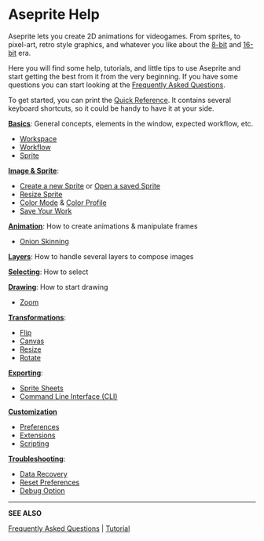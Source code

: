 # Aseprite Help

Aseprite lets you create 2D animations for videogames. From sprites,
to pixel-art, retro style graphics, and whatever you like about the
[8-bit](https://en.wikipedia.org/wiki/Third_generation_of_video_game_consoles)
and [16-bit](https://en.wikipedia.org/wiki/Fourth_generation_of_video_game_consoles) era.

Here you will find some help, tutorials, and little tips to use
Aseprite and start getting the best from it from the very
beginning. If you have some questions you can start looking at the
[Frequently Asked Questions](/faq/).

To get started, you can print the [Quick Reference](/quickref/). It
contains several keyboard shortcuts, so it could be handy to have it
at your side.

**[Basics](basics.md)**: General concepts, elements in the window, expected workflow, etc.

  * [Workspace](workspace.md)
  * [Workflow](workflow.md)
  * [Sprite](sprite.md)

**[Image & Sprite](sprite.md)**:

  * [Create a new Sprite](new-sprite.md) or [Open a saved Sprite](open.md)
  * [Resize Sprite](sprite-size.md)
  * [Color Mode](color-mode.md) & [Color Profile](color-profile.md)
  * [Save Your Work](save.md)

**[Animation](animation.md)**: How to create animations & manipulate frames

  * [Onion Skinning](onion-skinning.md)

**[Layers](layers.md)**: How to handle several layers to compose images

**[Selecting](selecting.md)**: How to select

**[Drawing](drawing.md)**: How to start drawing

  * [Zoom](zoom.md)

**[Transformations](transformations.md)**:

  * [Flip](flip.md)
  * [Canvas](canvas.md)
  * [Resize](resize.md)
  * [Rotate](rotate.md)

**[Exporting](exporting.md)**:

  * [Sprite Sheets](sprite-sheet.md)
  * [Command Line Interface (CLI)](cli.md)

**[Customization](customization.md)**

  * [Preferences](preferences.md)
  * [Extensions](extensions.md)
  * [Scripting](scripting.md)

**[Troubleshooting](troubleshooting.md)**:

  * [Data Recovery](data-recovery.md)
  * [Reset Preferences](reset-preferences.md)
  * [Debug Option](debug.md)

---

**SEE ALSO**

[Frequently Asked Questions](/faq/) |
[Tutorial](/tutorial/)
